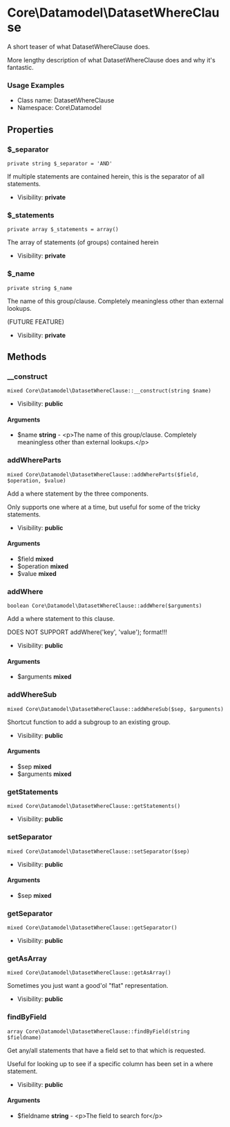 Core\Datamodel\DatasetWhereClause
===============

A short teaser of what DatasetWhereClause does.

More lengthy description of what DatasetWhereClause does and why it's fantastic.

<h3>Usage Examples</h3>


* Class name: DatasetWhereClause
* Namespace: Core\Datamodel





Properties
----------


### $_separator

    private string $_separator = 'AND'

If multiple statements are contained herein, this is the separator of all statements.



* Visibility: **private**


### $_statements

    private array $_statements = array()

The array of statements (of groups) contained herein



* Visibility: **private**


### $_name

    private string $_name

The name of this group/clause.  Completely meaningless other than external lookups.

(FUTURE FEATURE)

* Visibility: **private**


Methods
-------


### __construct

    mixed Core\Datamodel\DatasetWhereClause::__construct(string $name)





* Visibility: **public**


#### Arguments
* $name **string** - &lt;p&gt;The name of this group/clause.  Completely meaningless other than external lookups.&lt;/p&gt;



### addWhereParts

    mixed Core\Datamodel\DatasetWhereClause::addWhereParts($field, $operation, $value)

Add a where statement by the three components.

Only supports one where at a time, but useful for some of the tricky statements.

* Visibility: **public**


#### Arguments
* $field **mixed**
* $operation **mixed**
* $value **mixed**



### addWhere

    boolean Core\Datamodel\DatasetWhereClause::addWhere($arguments)

Add a where statement to this clause.

DOES NOT SUPPORT addWhere('key', 'value'); format!!!

* Visibility: **public**


#### Arguments
* $arguments **mixed**



### addWhereSub

    mixed Core\Datamodel\DatasetWhereClause::addWhereSub($sep, $arguments)

Shortcut function to add a subgroup to an existing group.



* Visibility: **public**


#### Arguments
* $sep **mixed**
* $arguments **mixed**



### getStatements

    mixed Core\Datamodel\DatasetWhereClause::getStatements()





* Visibility: **public**




### setSeparator

    mixed Core\Datamodel\DatasetWhereClause::setSeparator($sep)





* Visibility: **public**


#### Arguments
* $sep **mixed**



### getSeparator

    mixed Core\Datamodel\DatasetWhereClause::getSeparator()





* Visibility: **public**




### getAsArray

    mixed Core\Datamodel\DatasetWhereClause::getAsArray()

Sometimes you just want a good'ol "flat" representation.



* Visibility: **public**




### findByField

    array Core\Datamodel\DatasetWhereClause::findByField(string $fieldname)

Get any/all statements that have a field set to that which is requested.

Useful for looking up to see if a specific column has been set in a where statement.

* Visibility: **public**


#### Arguments
* $fieldname **string** - &lt;p&gt;The field to search for&lt;/p&gt;


